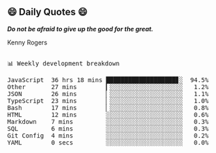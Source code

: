 ## 😄 Daily Quotes 😄

_**Do not be afraid to give up the good for the great.**_

Kenny Rogers

<pre>

📊 Weekly development breakdown

JavaScript  36 hrs 18 mins ███████████████████▊░  94.5%
Other       27 mins        ▎░░░░░░░░░░░░░░░░░░░░   1.2%
JSON        26 mins        ▏░░░░░░░░░░░░░░░░░░░░   1.1%
TypeScript  23 mins        ▏░░░░░░░░░░░░░░░░░░░░   1.0%
Bash        17 mins        ▏░░░░░░░░░░░░░░░░░░░░   0.8%
HTML        12 mins        ░░░░░░░░░░░░░░░░░░░░░   0.6%
Markdown    7 mins         ░░░░░░░░░░░░░░░░░░░░░   0.3%
SQL         6 mins         ░░░░░░░░░░░░░░░░░░░░░   0.3%
Git Config  4 mins         ░░░░░░░░░░░░░░░░░░░░░   0.2%
YAML        0 secs         ░░░░░░░░░░░░░░░░░░░░░   0.0%
</pre>